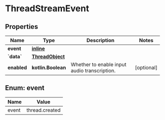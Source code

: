 
# ThreadStreamEvent

## Properties
| Name | Type | Description | Notes |
| ------------ | ------------- | ------------- | ------------- |
| **event** | [**inline**](#Event) |  |  |
| **&#x60;data&#x60;** | [**ThreadObject**](ThreadObject.md) |  |  |
| **enabled** | **kotlin.Boolean** | Whether to enable input audio transcription. |  [optional] |


<a id="Event"></a>
## Enum: event
| Name | Value |
| ---- | ----- |
| event | thread.created |



